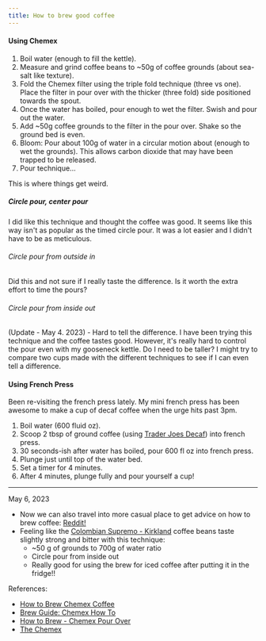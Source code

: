 ```yaml
---
title: How to brew good coffee
---
```


#### Using Chemex
1. Boil water (enough to fill the kettle).
2. Measure and grind coffee beans to ~50g of coffee grounds (about sea-salt like texture).
3. Fold the Chemex filter using the triple fold technique (three vs one). Place the filter in pour over with the thicker (three fold) side positioned towards the spout. 
4. Once the water has boiled, pour enough to wet the filter. Swish and pour out the water. 
5. Add ~50g coffee grounds to the filter in the pour over. Shake so the ground bed is even.
6. Bloom: Pour about 100g of water in a circular motion about (enough to wet the grounds). This allows carbon dioxide that may have been trapped to be released.
7. Pour technique...

This is where things get weird.

##### Circle pour, center pour
I did like this technique and thought the coffee was good. It seems like this way isn't as popular as the timed circle pour. It was a lot easier and I didn't have to be as meticulous.

###### Circle pour from outside in
Did this and not sure if I really taste the difference. Is it worth the extra effort to time the pours?

###### Circle pour from inside out 
(Update - May 4. 2023) - Hard to tell the difference. I have been trying this technique and the coffee tastes good. However, it's really hard to control the pour even with my gooseneck kettle. Do I need to be taller? I might try to compare two cups made with the different techniques to see if I can even tell a difference.

#### Using French Press
Been re-visiting the french press lately. My mini french press has been awesome to make a cup of decaf coffee when the urge hits past 3pm. 

1. Boil water (600 fluid oz). 
2. Scoop 2 tbsp of ground coffee (using [Trader Joes Decaf](https://www.traderjoes.com/home/products/pdp/decaf-joe-medium-roast-ground-coffee-073059)) into french press.
3. 30 seconds-ish after water has boiled, pour 600 fl oz into french press. 
4. Plunge just until top of the water bed.
5. Set a timer for 4 minutes.
6. After 4 minutes, plunge fully and pour yourself a cup! 

---

May 6, 2023
- Now we can also travel into more casual place to get advice on how to brew coffee: 
[Reddit!](https://www.reddit.com/r/Coffee/comments/8glsf0/favorite_chemex_brew_method/)
- Feeling like the [Colombian Supremo - Kirkland](https://www.costco.com/kirkland-signature-colombian-supremo-coffee%2C-whole-bean%2C-3-lbs.product.100334843.html) coffee beans taste slightly strong and bitter with this technique: 
	- ~50 g of grounds to 700g of water ratio 
	- Circle pour from inside out 
	- Really good for using the brew for iced coffee after putting it in the fridge!!







References: 
- [How to Brew Chemex Coffee](https://www.youtube.com/watch?v=JrcH-4wHK9w)
- [Brew Guide: Chemex How To](https://www.youtube.com/watch?v=_7c6_bS7QwQ&t=223s)
- [How to Brew - Chemex Pour Over](https://www.youtube.com/watch?v=A2oipi1dEIw&t=136s)
- [The Chemex](https://www.youtube.com/watch?v=ikt-X5x7yoc)




